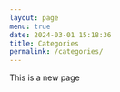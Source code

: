 ```yaml
---
layout: page
menu: true
date: 2024-03-01 15:18:36
title: Categories
permalink: /categories/
---
```

T﻿his is a new page